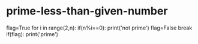 # prime-less-than-given-number
flag=True
  for i in range(2,n):
    if(n%i==0):
      print('not prime')
      flag=False
      break
  if(flag):
    print('prime')
